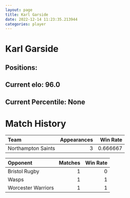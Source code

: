 ```yaml
---  
layout: page  
title: Karl Garside  
date: 2022-12-14 11:23:35.213944  
categories: player  
---
```

# Karl Garside

## Positions: 

## Current elo: 96.0

## Current Percentile: None

# Match History


| Team               |   Appearances |   Win Rate |
|:-------------------|--------------:|-----------:|
| Northampton Saints |             3 |   0.666667 |

| Opponent           |   Matches |   Win Rate |
|:-------------------|----------:|-----------:|
| Bristol Rugby      |         1 |          0 |
| Wasps              |         1 |          1 |
| Worcester Warriors |         1 |          1 |